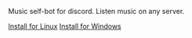 Music self-bot for discord. Listen music on any server.

[Install for Linux](https://github.com/Cactus-0/music-selfbot/raw/main/bin/cactus-music-selfbot-linux)
[Install for Windows](https://github.com/Cactus-0/music-selfbot/raw/main/bin/cactus-music-selfbot-win32)
